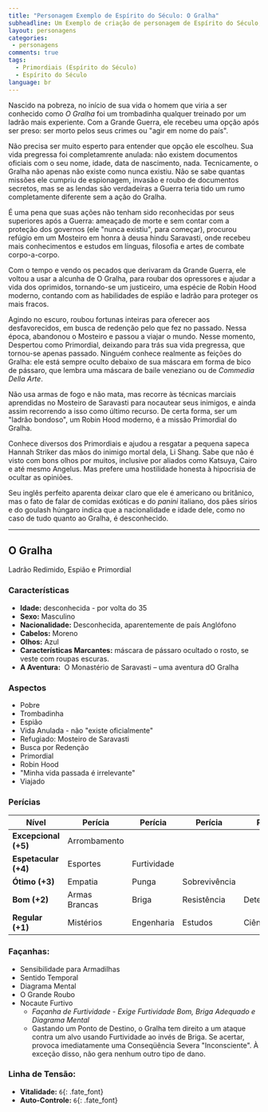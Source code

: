 ```yaml
---
title: "Personagem Exemplo de Espírito do Século: O Gralha"
subheadline: Um Exemplo de criação de personagem de Espírito do Século, usando meu cenário pessoal Primordiais
layout: personagens
categories:
 - personagens
comments: true
tags:
  - Primordiais (Espírito do Século)
  - Espírito do Século
language: br
---
```


Nascido na pobreza, no início de sua vida o homem que viria a ser conhecido como _O Gralha_ foi um trombadinha qualquer treinado por um ladrão mais experiente. Com a Grande Guerra, ele recebeu uma opção após ser preso: ser morto pelos seus crimes ou "agir em nome do país". 

Não precisa ser muito esperto para entender que opção ele escolheu. Sua vida pregressa foi completamrente anulada: não existem documentos oficiais com o seu nome, idade, data de nascimento, nada. Tecnicamente, o Gralha não apenas não existe como nunca existiu. Não se sabe quantas missões ele cumpriu de espionagem, invasão e roubo de documentos secretos, mas se as lendas são verdadeiras a Guerra teria tido um rumo completamente diferente sem a ação do Gralha. 

É uma pena que suas ações não tenham sido reconhecidas por seus superiores após a Guerra: ameaçado de morte e sem contar com a proteção dos governos (ele "nunca existiu", para começar), procurou refúgio em um Mosteiro em honra à deusa hindu Saravasti, onde recebeu mais conhecimentos e estudos em línguas, filosofia e artes de combate corpo-a-corpo.

Com o tempo e vendo os pecados que derivaram da Grande Guerra, ele voltou a usar a alcunha de O Gralha, para roubar dos opressores e ajudar a vida dos oprimidos, tornando-se um justiceiro, uma espécie de Robin Hood moderno, contando com as habilidades de espião e ladrão para proteger os mais fracos. 

Agindo no escuro, roubou fortunas inteiras para oferecer aos desfavorecidos, em busca de redenção pelo que fez no passado. Nessa época, abandonou o Mosteiro e passou a viajar o mundo. Nesse momento, Despertou como Primordial, deixando para trás sua vida pregressa, que tornou-se apenas passado. Ninguém conhece realmente as feições do Gralha: ele está sempre oculto debaixo de sua máscara em forma de bico de pássaro, que lembra uma máscara de baile veneziano ou de _Commedia Della Arte_. 

Não usa armas de fogo e não mata, mas recorre às técnicas marciais aprendidas no Mosteiro de Saravasti para nocautear seus inimigos, e ainda assim recorrendo a isso como último recurso. De certa forma, ser um "ladrão bondoso", um Robin Hood moderno, é a missão Primordial do Gralha.

Conhece diversos dos Primordiais e ajudou a resgatar a pequena sapeca Hannah Striker das mãos do inimigo mortal dela, Li Shang. Sabe que não é visto com bons olhos por muitos, inclusive por aliados como Katsuya, Cairo e até mesmo Angelus. Mas prefere uma hostilidade honesta à hipocrisia de ocultar as opiniões.

Seu inglês perfeito aparenta deixar claro que ele é americano ou britânico, mas o fato de falar de comidas exóticas e do _panini_ italiano, dos pães sírios e do goulash húngaro indica que a nacionalidade e idade dele, como no caso de tudo quanto ao Gralha, é desconhecido.

---

## O Gralha  


Ladrão Redimido, Espião e Primordial  


### Características

+ **Idade:** desconhecida - por volta do 35  
+ **Sexo:** Masculino
+ **Nacionalidade:** Desconhecida, aparentemente de país Anglófono
+ **Cabelos:** Moreno
+ **Olhos:** Azul 
+ **Características Marcantes:** máscara de pássaro ocultado o rosto, se veste com roupas escuras.
+ **A Aventura:**  O Monastério de Saravasti – uma aventura dO Gralha

### Aspectos

+ Pobre
+ Trombadinha
+ Espião
+ Vida Anulada - não "existe oficialmente"
+ Refugiado: Mosteiro de Saravasti
+ Busca por Redenção
+ Primordial
+ Robin Hood
+ "Minha vida passada é irrelevante" 
+ Viajado 

### Perícias

| **Nível** | **Perícia** | **Perícia** | **Perícia** | **Perícia** | **Perícia** |
|-|-|-|-|-|-|
| __Excepcional (+5)__ | Arrombamento | | | | |
| __Espetacular (+4)__ | Esportes | Furtividade | | | |
| __Ótimo (+3)__ | Empatia | Punga | Sobrevivência | | |
| __Bom (+2)__ | Armas Brancas | Briga | Resistência | Determinação | |
| __Regular (+1)__ | Mistérios | Engenharia | Estudos | Ciência | Comunicação |

### Façanhas: 

+ Sensibilidade para Armadilhas
+ Sentido Temporal
+ Diagrama Mental
+ O Grande Roubo
+ Nocaute Furtivo 
   + _Façanha de Furtividade - Exige Furtividade Bom, Briga Adequado e Diagrama Mental_ 
   + Gastando um Ponto de Destino, o Gralha tem direito a um ataque contra um alvo usando Furtividade ao invés de Briga. Se acertar, provoca imediatamente uma Conseqüência Severa "Inconsciente". À exceção disso, não gera nenhum outro tipo de dano. 

### Linha de Tensão:

+  **Vitalidade:** `6`{: .fate_font}
+  **Auto-Controle:** `6`{: .fate_font}
